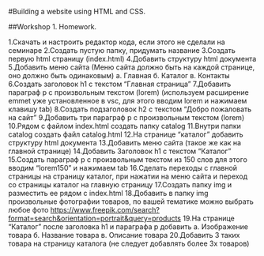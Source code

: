 #Building a website using HTML and CSS. 

##Workshop 1. Homework. 

1.Скачать и настроить редактор кода, если этого не сделали на семинаре
2.Создать пустую папку, придумать название
3.Создать первую html страницу (index.html)
4.Добавить структуру html документа
5.Добавить меню сайта (Меню сайта должно быть на каждой странице, оно должно быть одинаковым) а. Главная б. Каталог в. Контакты
6.Создать заголовок h1 с текстом “Главная страница”
7.Добавить параграф p с произвольным текстом (lorem) (используем расширение emmet уже установленное в vsc, для этого вводим lorem и нажимаем клавишу tab)
8.Создать подзаголовок h2 с текстом “Добро пожаловать на сайт”
9.Добавить три параграф p с произвольным текстом (lorem)
10.Рядом с файлом index.html создать папку catalog
11.Внутри папки catalog создать файл catalog.html
12.На странице “каталог” добавить структуру html документа
13.Добавить меню сайта (такое же как на главной странице)
14.Добавить Заголовок h1 с текстом “Каталог”
15.Создать параграф p с произвольным текстом из 150 слов для этого вводим “lorem150” и нажимаем tab
16.Сделать переходы с главной страницы на страницу каталог, при нажатии на меню сайта и переход со страницы каталог на главную страницу
17.Создать папку img и разместить ее рядом с index.html
18.Добавить в папку img произвольные фотографии товаров, по вашей тематике можно выбрать любое фото https://www.freepik.com/search?format=search&orientation=portrait&query=products
19.На странице “Каталог” после заголовка h1 и параграфа p добавить а. Изображение товара б. Название товара в. Описание товара
20.Добавить 3 таких товара на страницу каталога (не следует добавлять более 3х товаров)